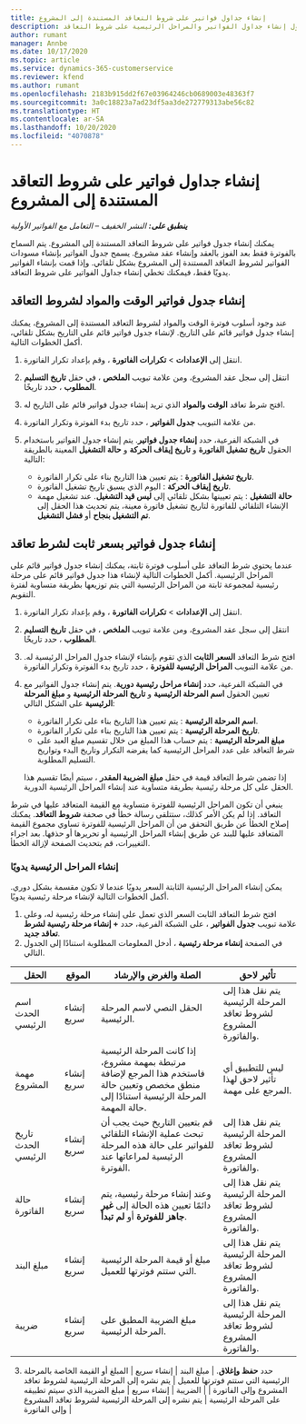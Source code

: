 ```yaml
---
title: إنشاء جداول فواتير على شروط التعاقد المستندة إلى المشروع
description: يقدم هذا الموضوع معلومات حول إنشاء جداول الفواتير والمراحل الرئيسية على شروط التعاقد.
author: rumant
manager: Annbe
ms.date: 10/17/2020
ms.topic: article
ms.service: dynamics-365-customerservice
ms.reviewer: kfend
ms.author: rumant
ms.openlocfilehash: 2183b915dd2f67e03964246cb0689003e48363f7
ms.sourcegitcommit: 3a0c18823a7ad23df5aa3de272779313abe56c82
ms.translationtype: HT
ms.contentlocale: ar-SA
ms.lasthandoff: 10/20/2020
ms.locfileid: "4070878"
---
```

# <a name="creating-invoice-schedules-on-a-project-based-contract-line"></a>إنشاء جداول فواتير على شروط التعاقد المستندة إلى المشروع

_**ينطبق على:** النشر الخفيف – التعامل مع الفواتير الأولية_


يمكنك إنشاء جدول فواتير على شروط التعاقد المستندة إلى المشروع. يتم السماح بالفوترة فقط بعد الفوز بالعقد وإنشاء عقد مشروع. يسمح جدول الفواتير بإنشاء مسودات الفواتير لشروط التعاقد المستندة إلى المشروع بشكل تلقائي. وإذا قمت بإنشاء الفواتير يدويًا فقط، فيمكنك تخطي إنشاء جداول الفواتير على شروط التعاقد.

## <a name="create-a-time-and-material-invoice-schedule-for-a-contract-line"></a>إنشاء جدول فواتير الوقت والمواد لشروط التعاقد

عند وجود أسلوب فوترة الوقت والمواد لشروط التعاقد المستندة إلى المشروع، يمكنك إنشاء جدول فواتير قائم على التاريخ. لإنشاء جدول فواتير قائم على التاريخ بشكل تلقائي، أكمل الخطوات التالية.

1. انتقل إلى **الإعدادات** > **تكرارات الفاتورة** ، وقم بإعداد تكرار الفاتورة.
2. انتقل إلى سجل عقد المشروع، ومن علامة تبويب **الملخص** ، في حقل **تاريخ التسليم المطلوب** ، حدد تاريخًا.
3. افتح شرط تعاقد **الوقت والمواد** الذي تريد إنشاء جدول فواتير قائم على التاريخ له. 
4. من علامة التبويب **جدول الفواتير** ، حدد تاريخ بدء الفوترة وتكرار الفاتورة.
5. في الشبكة الفرعية، حدد **إنشاء جدول فواتير**. يتم إنشاء جدول الفواتير باستخدام الحقول **تاريخ تشغيل الفاتورة** و **تاريخ إيقاف الحركة** و **حالة التشغيل** المعينة بالطريقة التالية:

    - **تاريخ تشغيل الفاتورة** : يتم تعيين هذا التاريخ بناء على تكرار الفاتورة.
    - **تاريخ إيقاف الحركة** : اليوم الذي يسبق تاريخ تشغيل الفاتورة.
    - **حالة التشغيل** : يتم تعيينها بشكل تلقائي إلى **ليس قيد التشغيل**. عند تشغيل مهمة الإنشاء التلقائي للفاتورة لتاريخ تشغيل فاتورة معينة، يتم تحديث هذا الحقل إلى **تم التشغيل بنجاح** أو **فشل التشغيل**.


## <a name="create-a-fixed-price-invoice-schedule-for-a-contract-line"></a>إنشاء جدول فواتير بسعر ثابت لشرط تعاقد

عندما يحتوي شرط التعاقد على أسلوب فوترة ثابتة، يمكنك إنشاء جدول فواتير قائم على المراحل الرئيسية. أكمل الخطوات التالية لإنشاء هذا جدول فواتير قائم على مرحلة رئيسية لمجموعة ثابتة من المراحل الرئيسية التي يتم توزيعها بطريقة متساوية لفترة التقويم.

1. انتقل إلى **الإعدادات** > **تكرارات الفاتورة** ، وقم بإعداد تكرار الفاتورة.
2. انتقل إلى سجل عقد المشروع، ومن علامة تبويب **الملخص** ، في حقل **تاريخ التسليم المطلوب** ، حدد تاريخًا.
3. افتح شرط التعاقد **السعر الثابت** الذي تقوم بإنشاء لإنشاء جدول المراحل الرئيسية له. من علامة التبويب **المراحل الرئيسية للفوترة** ، حدد تاريخ بدء الفوترة وتكرار الفاتورة. 
4. في الشبكة الفرعية، حدد **إنشاء مراحل رئيسية دورية‬**. يتم إنشاء جدول الفواتير مع تعيين الحقول **اسم المرحلة الرئيسية** و **تاريخ المرحلة الرئيسية** و **مبلغ المرحلة الرئيسية** على الشكل التالي:

    - **اسم المرحلة الرئيسية** : يتم تعيين هذا التاريخ بناء على تكرار الفاتورة.
    - **تاريخ المرحلة الرئيسية** : يتم تعيين هذا التاريخ بناء على تكرار الفاتورة.
    - **مبلغ المرحلة الرئيسية** : يتم حساب هذا المبلغ من خلال تقسيم مبلغ العبد على شرط التعاقد على عدد المراحل الرئيسية كما يفرضه التكرار وتاريخ البدء وتواريخ التسليم المطلوبة.

    إذا تضمن شرط التعاقد قيمة في حقل **مبلغ الضريبة المقدر** ، سيتم أيضًا تقسيم هذا الحقل على كل مرحلة رئيسية بطريقة متساوية عند إنشاء المراحل الرئيسية الدورية.

ينبغي أن تكون المراحل الرئيسية للفوترة متساوية مع القيمة المتعاقد عليها في شرط التعاقد. إذا لم يكن الأمر كذلك، ستتلقى رسالة خطأ في صحفة **شروط التعاقد**. يمكنك إصلاح الخطأ عن طريق التحقق من أن المراحل الرئيسية للفوترة تساوي مجموع القيمة المتعاقد عليها للبند عن طريق إنشاء المراحل الرئيسية أو تحريرها أو حذفها. بعد اجراء التغييرات، قم بتحديث الصفحة لإزالة الخطأ.

### <a name="manually-create-milestones"></a>إنشاء المراحل الرئيسية يدويًا

يمكن إنشاء المراحل الرئيسية الثابتة السعر يدويًا عندما لا تكون مقسمة بشكل دوري. أكمل الخطوات التالية لإنشاء مرحلة رئيسية يدويًا.

1. افتح شرط التعاقد الثابت السعر الذي تعمل على إنشاء مرحلة رئيسية له، وعلى علامة تبويب **جدول الفواتير** ، على الشبكة الفرعية، حدد **+ إنشاء مرحلة رئيسية لشرط تعاقد جديد**. 
2. في الصفحة **إنشاء مرحلة رئيسية** ، أدخل المعلومات المطلوبة استنادًا إلى الجدول التالي.

| الحقل | الموقع | الصلة والغرض والإرشاد | تأثير لاحق |
| --- | --- | --- | --- |
| اسم الحدث الرئيسي | إنشاء سريع | الحقل النصي لاسم المرحلة الرئيسية. | يتم نقل هذا إلى المرحلة الرئيسية لشروط تعاقد المشروع والفاتورة. |
| مهمة المشروع | إنشاء سريع | إذا كانت المرحلة الرئيسية مرتبطة بمهمة مشروع، فاستخدم هذا المرجع لإضافة منطق مخصص وتعيين حالة المرحلة الرئيسية استنادًا إلى حالة المهمة. | ليس للتطبيق أي تأثير لاحق لهذا المرجع على مهمة. |
| تاريخ الحدث الرئيسي | إنشاء سريع | قم بتعيين التاريخ حيث يجب أن تبحث عملية الإنشاء التلقائي للفواتير على حالة هذه المرحلة الرئيسية لمراعاتها عند الفوترة. | يتم نقل هذا إلى المرحلة الرئيسية لشروط تعاقد المشروع والفاتورة. |
| حالة الفاتورة | إنشاء سريع | وعند إنشاء مرحلة رئيسية، يتم دائمًا تعيين هذه الحالة إلى **غير جاهز للفوترة** أو **لم تبدأ**. | يتم نقل هذا إلى المرحلة الرئيسية لشروط تعاقد المشروع والفاتورة. |
| مبلغ البند | إنشاء سريع | مبلغ أو قيمة المرحلة الرئيسية التي ستتم فوترتها للعميل. | يتم نقل هذا إلى المرحلة الرئيسية لشروط تعاقد المشروع والفاتورة. |
| ضريبة | إنشاء سريع | مبلغ الضريبة المطبق على المرحلة الرئيسية. | يتم نقل هذا إلى المرحلة الرئيسية لشروط تعاقد المشروع والفاتورة. |

3. حدد **حفظ وإغلاق**.
| مبلغ البند | إنشاء سريع | المبلغ أو القيمة الخاصة بالمرحلة الرئيسية التي ستتم فوترتها للعميل | يتم نشره إلى المرحلة الرئيسية لشروط تعاقد المشروع وإلى الفاتورة | | الضريبة | إنشاء سريع | مبلغ الضريبة الذي سيتم تطبيقه على المرحلة الرئيسية | يتم نشره إلى المرحلة الرئيسية لشروط تعاقد المشروع وإلى الفاتورة |
